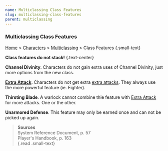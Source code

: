 ```yaml
---
name: Multiclassing Class Features
slug: multiclassing-class-features
parent: multiclassing
---
```

### Multiclassing Class Features
[Home](dm-operations-center) > [Characters](characters) > [Multiclassing](multiclassing) > Class Features {.small-text}

**Class features do not stack!** {.text-center}

**Channel Divinity**. Characters do not gain extra uses of Channel Divinity, just more options from the new class.<br/>

**[Extra Attack](extra-attack)**. Characters do not get extra [extra attacks](extra-attack). They always use the more powerful feature (ie. Fighter). 

**Thirsting Blade**. A warlock cannot combine thie feature with [Extra Attack](extra-attack) for more attacks. One or the other.

**Unarmored Defense**. This feature may only be earned once and can not be picked up again.

> **Sources** <br/>
> System Reference Document, p. 57<br/>
> Player's Handbook, p. 163<br/>
{.read .small-text}